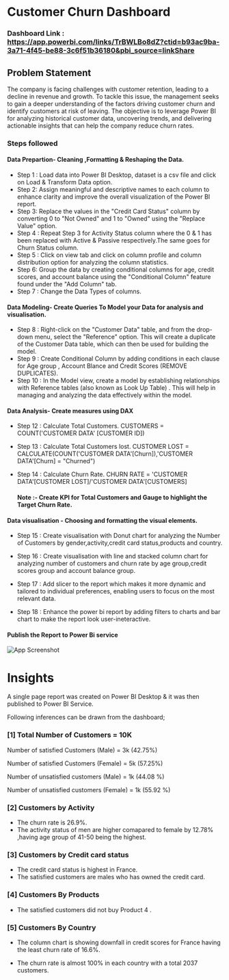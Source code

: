 # Customer Churn Dashboard

### Dashboard Link : https://app.powerbi.com/links/TrBWLBo8dZ?ctid=b93ac9ba-3a71-4f45-be88-3c6f51b36180&pbi_source=linkShare
## Problem Statement

The company is facing challenges with customer retention, leading to a decline in revenue and growth. To tackle this issue, the management seeks to gain a deeper understanding of the factors driving customer churn and identify customers at risk of leaving. The objective is to leverage Power BI for analyzing historical customer data, uncovering trends, and delivering actionable insights that can help the company reduce churn rates.




### Steps followed 
#### Data Prepartion- Cleaning ,Formatting & Reshaping the Data.

- Step 1 : Load data into Power BI Desktop, dataset is a csv file and click on Load & Transform Data option.
- Step 2: Assign meaningful and descriptive names to each column to enhance clarity and improve the overall visualization of the Power BI report.
- Step 3: Replace the values in the "Credit Card Status" column by converting 0 to "Not Owned" and 1 to "Owned" using the "Replace Value" option.
- Step 4 : Repeat  Step 3 for Activity Status column where the 0 & 1 has been replaced with Active & Passive respectively.The same goes for Churn Status column.
- Step 5 : Click on view tab and click on  column profile and column distribution option for analyzing the column statistics.
- Step 6: Group the data by creating conditional columns for age, credit scores, and account balance using the "Conditional Column" feature found under the "Add Column" tab.
- Step 7 : Change the Data Types of columns.

#### Data Modeling- Create Queries To Model your Data for analysis and visualisation.
- Step 8 : Right-click on the "Customer Data" table, and from the drop-down menu, select the "Reference" option. This will create a duplicate of the Customer Data table, which can then be used for building the model. 
- Step 9 : Create Conditional Column  by adding conditions in each clause for Age group , Account Blance and Credit Scores (REMOVE  DUPLICATES). 
- Step 10 : In the Model view, create a model by establishing relationships with Reference tables (also known as Look Up Table) . This will help in managing and analyzing the data effectively within the model. 

#### Data Analysis- Create measures using DAX

- Step 12 : Calculate Total Customers.
 CUSTOMERS = COUNT('CUSTOMER DATA' [CUSTOMER ID])

- Step 13 : Calculate Total Customers lost.
 CUSTOMER LOST = CALCULATE(COUNT('CUSTOMER DATA'[Churn]),'CUSTOMER DATA'[Churn] = "Churned")
 
- Step 14 : Calculate Churn Rate.
 CHURN RATE = 'CUSTOMER DATA'[CUSTOMER LOST]/'CUSTOMER DATA'[CUSTOMERS]
  #### Note :- Create KPI for Total Customers  and Gauge to highlight the Target Churn Rate.



#### Data visualisation - Choosing  and formatting the visual elements.

        
- Step 15 : Create visualisation with Donut chart for analyzing the Number of Customers by gender,activity,credit card status,products and country. 
        
 - Step 16 : Create visualisation with line and stacked column chart for analyzing number of customers and churn rate by age group,credit scores group and account balance group.

 - Step 17 : Add slicer to the report which makes it more dynamic and tailored to individual preferences, enabling users to focus on the most relevant data.


 - Step 18 : Enhance the power bi report by adding filters to charts and bar chart to make the report look user-ineteractive.
  
 #### Publish the Report to Power Bi service
 
![App Screenshot](https://1drv.ms/i/c/64CA0463A0426356/EZfKQotiNfZPtCbEX0gA2h8B8agnQh-Y2boISBD4DKVwvA?e=ddJdMO/screenshot.png)

# Insights

A single page report was created on Power BI Desktop & it was then published to Power BI Service.

Following inferences can be drawn from the dashboard;

### [1] Total Number of Customers = 10K

   Number of satisfied Customers (Male) = 3k (42.75%)

   Number of satisfied Customers (Female) = 5k (57.25%)

   Number of unsatisfied customers (Male) = 1k (44.08 %)

   Number of unsatisfied customers (Female) = 1k (55.92 %)


           
### [2] Customers by Activity
  - The churn rate is 26.9%.
  - The activity status of men are higher comapared to female by 12.78% ,having age group of 41-50 being the highest.

  ### [3] Customers by Credit card status
  
  - The credit card status is highest in France. 
  - The satisfied customers are males who has owned the credit  card.

   
 ### [4] Customers By Products
 - The satisfied customers did not buy Product 4 .
 
### [5] Customers By Country
 - The column chart is showing downfall in credit scores for France having the least churn rate of 16.6%.

 - The churn rate is almost 100% in each country with a total 2037 customers.

 
